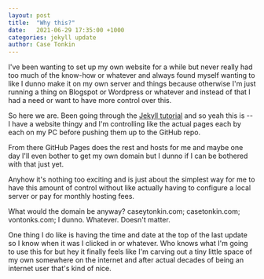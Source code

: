 ```yaml
---
layout: post
title:  "Why this?"
date:   2021-06-29 17:35:00 +1000
categories: jekyll update
author: Case Tonkin
---
```

I've been wanting to set up my own website for a while but never really had too much of the know-how or whatever and always found myself wanting to like I dunno make it on my own server and things because otherwise I'm just running a thing on Blogspot or Wordpress or whatever and instead of that I had a need or want to have more control over this.

So here we are. Been going through the <a href="https://jekyllrb.com/docs/step-by-step/01-setup/">Jekyll tutorial</a> and so yeah this is -- I have a website thingy and I'm controlling like the actual pages each by each on my PC before pushing them up to the GitHub repo.

From there GitHub Pages does the rest and hosts for me and maybe one day I'll even bother to get my own domain but I dunno if I can be bothered with that just yet.

Anyhow it's nothing too exciting and is just about the simplest way for me to have this amount of control without like actually having to configure a local server or pay for monthly hosting fees.

What would the domain be anyway? caseytonkin.com; casetonkin.com; vontonks.com; I dunno. Whatever. Doesn't matter.

One thing I do like is having the time and date at the top of the last update so I know when it was I clicked in or whatever. Who knows what I'm going to use this for but hey it finally feels like I'm carving out a tiny little space of my own somewhere on the internet and after actual decades of being an internet user that's kind of nice.